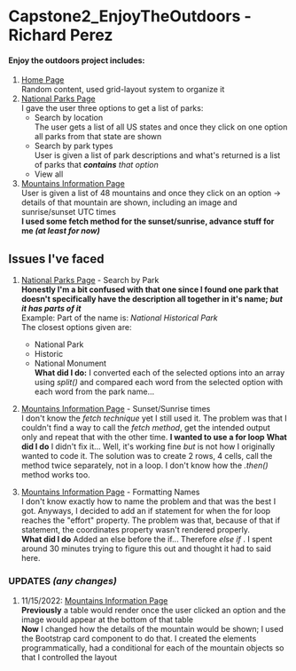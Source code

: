 # Capstone2_EnjoyTheOutdoors - Richard Perez

#### Enjoy the outdoors project includes:
1. [Home Page](home.html)  
 Random content, used grid-layout system to organize it
2. [National Parks Page](nationalparks.html)  
 I gave the user three options to get a list of parks:
    * Search by location  
     The user gets a list of all US states and once they click on one option all parks from that state are shown 
    * Search by park types  
     User is given a list of park descriptions and what's returned is a list of parks that _**contains** that option_  
    * View all  
3. [Mountains Information Page](mountainsinfo.html)  
 User is given a list of 48 mountains and once they click on an option -> details of that mountain are shown, including an image and sunrise/sunset UTC times  
 **I used some fetch method for the sunset/sunrise, advance stuff for me _(at least for now)_**

## Issues I've faced
1.  [National Parks Page](nationalparks.html) - Search by Park  
**Honestly I'm a bit confused with that one since I found one park that doesn't specifically have the description all together in it's name; _but it has parts of it_**  
        Example: Part of the name is: _National Historical Park_  
        The closest options given are:
    * National Park
    * Historic
    * National Monument   
**What did I do:** I converted each of the selected options into an array using _split()_ and compared each word from the selected option with each word from the park name...

2. [Mountains Information Page](mountainsinfo.html) - Sunset/Sunrise times  
    I don't know the _fetch technique_ yet I still used it. The problem was that I couldn't find a way to call the _fetch method_, get the intended output only and repeat that with the other time. **I wanted to use a for loop** 
    **What did I do** I didn't fix it... Well, it's working fine _but_ is not how I originally wanted to code it. The solution was to create 2 rows, 4 cells, call the method twice separately, not in a loop. I don't know how the _.then()_ method works too.
3. [Mountains Information Page](mountainsinfo.html) - Formatting Names  
    I don't know exactly how to name the problem and that was the best I got. Anyways, I decided to add an if statement for when the for loop reaches the "effort" property. The problem was that, because of that if statement, the coordinates property wasn't rendered properly.  
    **What did I do** Added an else before the if... Therefore _else if_ . I spent around 30 minutes trying to figure this out and thought it had to said here. 
### UPDATES _(any changes)_
1. 11/15/2022: [Mountains Information Page](mountainsinfo.html)  
    **Previously** a table would render once the user clicked an option and the image would appear at the bottom of that table  
    **Now** I changed how the details of the mountain would be shown; I used the Bootstrap card component to do that. I created the elements programmatically, had a conditional for each of the mountain objects so that I controlled the layout